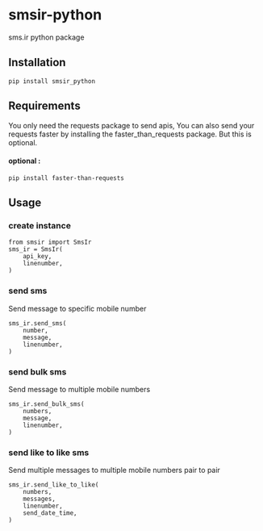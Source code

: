 # smsir-python
sms.ir python package

## Installation
```
pip install smsir_python
```

## Requirements
You only need the requests package to send apis, You can also send your requests faster by installing the faster_than_requests package. But this is optional.

#### optional :
```
pip install faster-than-requests
```

## Usage
### create instance
```
from smsir import SmsIr
sms_ir = SmsIr(
    api_key,
    linenumber,
)
```

### send sms
Send message to specific mobile number
```
sms_ir.send_sms(
    number,
    message,
    linenumber,
)
```

### send bulk sms
Send message to multiple mobile numbers
```
sms_ir.send_bulk_sms(
    numbers,
    message,
    linenumber,
)
```

### send like to like sms
Send multiple messages to multiple mobile numbers pair to pair
```
sms_ir.send_like_to_like(
    numbers,
    messages,
    linenumber,
    send_date_time,
)
```